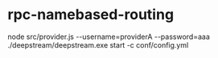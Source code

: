# rpc-namebased-routing

node src/provider.js --username=providerA --password=aaa
 ./deepstream/deepstream.exe start -c conf/config.yml
